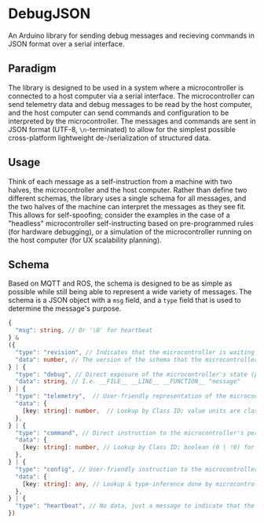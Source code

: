 # DebugJSON
 An Arduino library for sending debug messages and recieving commands in JSON format over a serial interface.

## Paradigm

The library is designed to be used in a system where a microcontroller is connected to a host computer via a serial interface. The microcontroller can send telemetry data and debug messages to be read by the host computer, and the host computer can send commands and configuration to be interpreted by the microcontroller. The messages and commands are sent in JSON format (UTF-8, `\n`-terminated) to allow for the simplest possible cross-platform lightweight de-/serialization of structured data.

## Usage

Think of each message as a self-instruction from a machine with two halves, the microcontroller and the host computer. Rather than define two different schemas, the library uses a single schema for all messages, and the two halves of the machine can interpret the messages as they see fit. This allows for self-spoofing; consider the examples in the case of a "headless" microcontroller self-instructing based on pre-programmed rules (for hardware debugging), or a simulation of the microcontroller running on the host computer (for UX scalability planning).

## Schema

Based on MQTT and ROS, the schema is designed to be as simple as possible while still being able to represent a wide variety of messages. The schema is a JSON object with a `msg` field, and a `type` field that is used to determine the message's purpose.

```typescript
{
  "msg": string, // Or '\0' for heartbeat
} & 
({
  "type": "revision", // Indicates that the microcontroller is waiting to recieve instructions from the host computer
  "data": number, // The version of the schema that the microcontroller is using
} | {
  "type": "debug", // Direct exposure of the microcontroller's state (peripherals and internal)
  "data": string, // I.e. __FILE__ __LINE__ __FUNCTION__ "message"
} | {
  "type": "telemetry",  // User-friendly representation of the microcontroller's peripheral state (sensor)
  "data": {
    [key: string]: number,  // Lookup by Class ID; value units are class-specific
  },
} | {
  "type": "command", // Direct instruction to the microcontroller's peripheral state (actuator)
  "data": {
    [key: string]: number, // Lookup by Class ID; boolean (0 | !0) for on/off, number for PWM
  },
} | {
  "type": "config", // User-friendly instruction to the microcontroller's internal state (configuration)
  "data": {
    [key: string]: any, // Lookup & type-inference done by microcontroller software
  },
} | {
  "type": "heartbeat", // No data, just a message to indicate that the microcontroller is still alive
})
```